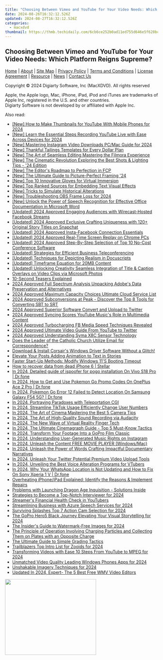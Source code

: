 ```yaml
---
title: "Choosing Between Vimeo and YouTube for Your Video Needs: Which Platform Reigns Supreme?"
date: 2024-08-26T16:32:12.526Z
updated: 2024-08-27T16:32:12.526Z
categories:
  - macxdvd
thumbnail: https://thmb.techidaily.com/6cb6ce252b0ad11ed755d646e5f628bce768541280a5d0954fc83219a7cf15b8.jpg
---
```


## Choosing Between Vimeo and YouTube for Your Video Needs: Which Platform Reigns Supreme?

[Home](https://tools.techidaily.com/macxdvd/products/) | [About](https://tools.techidaily.com/macxdvd/products/) | [Site Map](https://tools.techidaily.com/macxdvd/products/) | [Privacy Policy](https://tools.techidaily.com/macxdvd/products/) | [Terms and Conditions](https://tools.techidaily.com/macxdvd/products/) | [License Agreement](https://tools.techidaily.com/macxdvd/products/) | [Resource](https://tools.techidaily.com/macxdvd/products/) | [News](https://tools.techidaily.com/macxdvd/products/) | [Contact Us](https://tools.techidaily.com/macxdvd/products/)

Copyright © 2024 Digiarty Software, Inc (MacXDVD). All rights reserved

Apple, the Apple logo, Mac, iPhone, iPad, iPod and iTunes are trademarks of Apple Inc, registered in the U.S. and other countries.  
Digiarty Software is not developed by or affiliated with Apple Inc.

<ins class="adsbygoogle"
     style="display:block"
     data-ad-format="autorelaxed"
     data-ad-client="ca-pub-7571918770474297"
     data-ad-slot="1223367746"></ins>



<ins class="adsbygoogle"
     style="display:block"
     data-ad-client="ca-pub-7571918770474297"
     data-ad-slot="8358498916"
     data-ad-format="auto"
     data-full-width-responsive="true"></ins>

<span class="atpl-alsoreadstyle">Also read:</span>
<div><ul>
<li><a href="https://youtube-zero.techidaily.com/ow-to-make-thumbnails-for-youtube-with-mobile-phones-for-2024/"><u>[New] How to Make Thumbnails for YouTube With Mobile Phones for 2024</u></a></li>
<li><a href="https://desktop-recording.techidaily.com/new-learn-the-essential-steps-recording-youtube-live-with-ease-across-devices-for-2024/"><u>[New] Learn the Essential Steps  Recording YouTube Live with Ease Across Devices for 2024</u></a></li>
<li><a href="https://instagram-videos.techidaily.com/new-mastering-instagram-video-downloads-pcmac-guide-for-2024/"><u>[New] Mastering Instagram Video Downloads  PC/Mac Guide for 2024</u></a></li>
<li><a href="https://some-approaches.techidaily.com/new-thankful-tailings-templates-for-every-dollar-plan/"><u>[New] Thankful Tailings  Templates for Every Dollar Plan</u></a></li>
<li><a href="https://some-approaches.techidaily.com/new-the-art-of-seamless-editing-mastering-the-filmora-experience/"><u>[New] The Art of Seamless Editing  Mastering the Filmora Experience</u></a></li>
<li><a href="https://some-approaches.techidaily.com/new-the-cinematic-revolution-exploring-the-best-shots-and-lighting-tips-24-edition/"><u>[New] The Cinematic Revolution  Exploring the Best Shots & Lighting Tips - '24 Edition</u></a></li>
<li><a href="https://some-approaches.techidaily.com/new-the-editors-roadmap-to-perfection-in-fcp/"><u>[New] The Editor's Roadmap to Perfection in FCP</u></a></li>
<li><a href="https://some-approaches.techidaily.com/new-the-ultimate-guide-to-picture-perfect-framing-24/"><u>[New] The Ultimate Guide to Picture-Perfect Framing '24</u></a></li>
<li><a href="https://some-approaches.techidaily.com/new-top-10-innovative-gloves-for-virtual-immersion/"><u>[New] Top 10 Innovative Gloves for Virtual Immersion</u></a></li>
<li><a href="https://some-approaches.techidaily.com/new-top-ranked-sources-for-embedding-text-visual-effects/"><u>[New] Top Ranked Sources for Embedding Text Visual Effects</u></a></li>
<li><a href="https://some-approaches.techidaily.com/new-tricks-to-simulate-historical-alterations/"><u>[New] Tricks to Simulate Historical Alterations</u></a></li>
<li><a href="https://screen-sharing-recording.techidaily.com/new-troubleshooting-obs-frame-loss-for-2024/"><u>[New] Troubleshooting OBS Frame Loss for 2024</u></a></li>
<li><a href="https://some-approaches.techidaily.com/new-unlock-the-power-of-speech-recognition-for-effective-office-documentation-in-microsoft-word/"><u>[New] Unlock the Power of Speech Recognition for Effective Office Documentation in Microsoft Word</u></a></li>
<li><a href="https://facebook-videos.techidaily.com/updated-2024-approved-engaging-audiences-with-wirecast-hosted-facebook-streams/"><u>[Updated] 2024 Approved  Engaging Audiences with Wirecast-Hosted Facebook Streams</u></a></li>
<li><a href="https://snapchat-videos.techidaily.com/updated-2024-approved-exclusive-crafting-uniqueness-with-120plus-original-story-titles-on-snapchat/"><u>[Updated] 2024 Approved  Exclusive  Crafting Uniqueness with 120+ Original Story Titles on Snapchat</u></a></li>
<li><a href="https://instagram-videos.techidaily.com/updated-2024-approved-insta-facebook-connection-essentials/"><u>[Updated] 2024 Approved  Insta-Facebook Connection Essentials</u></a></li>
<li><a href="https://desktop-recording.techidaily.com/updated-2024-approved-real-time-screen-replay-on-chrome-pcs/"><u>[Updated] 2024 Approved  Real-Time Screen Replay on Chrome PCs</u></a></li>
<li><a href="https://screen-sharing-recording.techidaily.com/updated-2024-approved-step-by-step-selection-of-top-10-no-cost-conference-software/"><u>[Updated] 2024 Approved  Step-By-Step Selection of Top 10 No-Cost Conference Software</u></a></li>
<li><a href="https://screen-recording.techidaily.com/updated-strategies-for-efficient-business-teleconferencing/"><u>[Updated] Strategies for Efficient Business Teleconferencing</u></a></li>
<li><a href="https://some-approaches.techidaily.com/updated-techniques-for-depicting-realism-in-docuscripts/"><u>[Updated] Techniques for Depicting Realism in Docuscripts</u></a></li>
<li><a href="https://some-approaches.techidaily.com/updated-timeframe-equation-for-20mb-content/"><u>[Updated] Timeframe Equation for 20MB Content</u></a></li>
<li><a href="https://some-approaches.techidaily.com/updated-unlocking-creativity-seamless-integration-of-title-and-caption-overlays-on-video-clips-via-microsoft-photos/"><u>[Updated] Unlocking Creativity  Seamless Integration of Title & Caption Overlays on Video Clips via Microsoft Photos</u></a></li>
<li><a href="https://youtube-clips.techidaily.com/10-second-teasers-explained/"><u>10-Second Teasers Explained</u></a></li>
<li><a href="https://some-knowledge.techidaily.com/2024-approved-full-spectrum-analysis-unpacking-adobes-data-preservation-and-alternatives/"><u>2024 Approved  Full Spectrum Analysis  Unpacking Adobe's Data Preservation and Alternatives</u></a></li>
<li><a href="https://some-approaches.techidaily.com/2024-approved-maximum-capacity-choices-ultimate-cloud-service-list/"><u>2024 Approved  Maximum Capacity Choices  Ultimate Cloud Service List</u></a></li>
<li><a href="https://some-approaches.techidaily.com/2024-approved-subconversions-at-peak-discover-the-top-8-tools-for-converting-sbt-to-srt/"><u>2024 Approved  Subconversions at Peak - Discover the Top 8 Tools for Converting SBT to SRT</u></a></li>
<li><a href="https://some-approaches.techidaily.com/2024-approved-superior-software-convert-and-upload-to-twitter/"><u>2024 Approved  Superior Software  Convert and Upload to Twitter</u></a></li>
<li><a href="https://some-approaches.techidaily.com/2024-approved-syncing-scores-youtube-musics-role-in-multimedia-content/"><u>2024 Approved  Syncing Scores  YouTube Music's Role in Multimedia Content</u></a></li>
<li><a href="https://some-approaches.techidaily.com/2024-approved-turbocharging-fb-media-speed-techniques-revealed/"><u>2024 Approved  Turbocharging FB Media  Speed Techniques Revealed</u></a></li>
<li><a href="https://some-approaches.techidaily.com/2024-approved-ultimate-video-guide-from-youtube-to-twitter/"><u>2024 Approved  Ultimate Video Guide  From YouTube to Twitter</u></a></li>
<li><a href="https://some-approaches.techidaily.com/2024-approved-understanding-syma-x8c-sensor-technology/"><u>2024 Approved  Understanding Syma X8C Sensor Technology</u></a></li>
<li><a href="https://tech-renaissance.techidaily.com/does-the-leader-of-the-catholic-church-utilize-email-for-correspondence/"><u>Does the Leader of the Catholic Church Utilize Email for Correspondence?</u></a></li>
<li><a href="https://win-dash.techidaily.com/1722975183848-download-and-install-corsairs-windows-driver-software-without-a-glitch/"><u>Download & Install Corsair's Windows Driver Software Without a Glitch!</u></a></li>
<li><a href="https://extra-resources.techidaily.com/elevate-your-posts-adding-animation-to-text-in-stories/"><u>Elevate Your Posts  Adding Animation to Text in Stories</u></a></li>
<li><a href="https://win11-tips.techidaily.com/faster-start-up-methods-modify-windows-11s-booting-timeout/"><u>Faster Start-Up Methods: Modify Windows 11'S Booting Timeout</u></a></li>
<li><a href="https://blog-min.techidaily.com/how-to-recover-data-from-dead-iphone-6-stellar-by-stellar-data-recovery-ios-iphone-data-recovery/"><u>How to recover data from dead iPhone 6 | Stellar</u></a></li>
<li><a href="https://change-location.techidaily.com/in-2024-detailed-guide-of-ispoofer-for-pogo-installation-on-vivo-s18-pro-drfone-by-drfone-virtual-android/"><u>In 2024, Detailed guide of ispoofer for pogo installation On Vivo S18 Pro | Dr.fone</u></a></li>
<li><a href="https://android-pokemon-go.techidaily.com/in-2024-how-to-get-and-use-pokemon-go-promo-codes-on-oneplus-ace-2-pro-drfone-by-drfone-virtual-android/"><u>In 2024, How to Get and Use Pokemon Go Promo Codes On OnePlus Ace 2 Pro | Dr.fone</u></a></li>
<li><a href="https://change-location.techidaily.com/in-2024-pokemon-go-error-12-failed-to-detect-location-on-samsung-galaxy-f54-5g-drfone-by-drfone-virtual-android/"><u>In 2024, Pokemon Go Error 12 Failed to Detect Location On Samsung Galaxy F54 5G? | Dr.fone</u></a></li>
<li><a href="https://extra-support.techidaily.com/in-2024-portraying-paradoxes-with-teleportation-cgi/"><u>In 2024, Portraying Paradoxes with Teleportation CGI</u></a></li>
<li><a href="https://some-approaches.techidaily.com/in-2024-streamline-tiktok-usage-efficiently-change-user-numbers/"><u>In 2024, Streamline TikTok Usage  Efficiently Change User Numbers</u></a></li>
<li><a href="https://some-approaches.techidaily.com/in-2024-the-art-of-cinema-mastering-the-best-5-camera-tips/"><u>In 2024, The Art of Cinema  Mastering the Best 5 Camera Tips</u></a></li>
<li><a href="https://some-approaches.techidaily.com/in-2024-the-art-of-high-quality-sound-recording-via-audacity/"><u>In 2024, The Art of High-Quality Sound Recording via Audacity</u></a></li>
<li><a href="https://some-approaches.techidaily.com/in-2024-the-new-wave-of-virtual-reality-finger-tech/"><u>In 2024, The New Wave of Virtual Reality Finger Tech</u></a></li>
<li><a href="https://some-approaches.techidaily.com/in-2024-the-ultimate-cinemagraph-guide-top-5-must-know-tactics/"><u>In 2024, The Ultimate Cinemagraph Guide - Top 5 Must-Know Tactics</u></a></li>
<li><a href="https://some-approaches.techidaily.com/in-2024-transform-your-footage-into-a-gopro-film-classic/"><u>In 2024, Transform Your Footage Into a GoPro Film Classic</u></a></li>
<li><a href="https://some-approaches.techidaily.com/in-2024-understanding-user-generated-music-rights-on-instagram/"><u>In 2024, Understanding User-Generated Music Rights on Instagram</u></a></li>
<li><a href="https://some-approaches.techidaily.com/in-2024-unleash-the-content-free-movie-player-windowsmac/"><u>In 2024, Unleash the Content  FREE MOVIE PLAYER (Windows/Mac)</u></a></li>
<li><a href="https://some-approaches.techidaily.com/in-2024-unleash-the-power-of-words-crafting-impactful-documentary-narratives/"><u>In 2024, Unleash the Power of Words  Crafting Impactful Documentary Narratives</u></a></li>
<li><a href="https://some-guidance.techidaily.com/in-2024-unleash-your-twitter-potential-premium-video-upload-tools/"><u>In 2024, Unleash Your Twitter Potential  Premium Video Upload Tools</u></a></li>
<li><a href="https://some-approaches.techidaily.com/in-2024-unveiling-the-best-voice-alteration-programs-for-vtubers/"><u>In 2024, Unveiling the Best Voice Alteration Programs for VTubers</u></a></li>
<li><a href="https://location-social.techidaily.com/in-2024-why-your-whatsapp-location-is-not-updating-and-how-to-fix-on-sony-xperia-1-v-drfone-by-drfone-virtual-android/"><u>In 2024, Why Your WhatsApp Location is Not Updating and How to Fix On Sony Xperia 1 V | Dr.fone</u></a></li>
<li><a href="https://fox-that.techidaily.com/overheating-iphoneipad-explained-identify-the-reasons-and-implement-repairs/"><u>Overheating iPhone/iPad Explained: Identify the Reasons & Implement Repairs</u></a></li>
<li><a href="https://win-able.techidaily.com/problems-with-launching-dragon-age-inquisition-solutions-inside/"><u>Problems with Launching Dragon Age Inquisition - Solutions Inside</u></a></li>
<li><a href="https://some-approaches.techidaily.com/strategies-to-become-a-top-notch-interviewer-for-2024/"><u>Strategies to Become a Top-Notch Interviewer for 2024</u></a></li>
<li><a href="https://youtube-videos.techidaily.com/streamers-financial-health-check-in-youtubers/"><u>Streamer's Financial Health Check in YouTubers</u></a></li>
<li><a href="https://some-approaches.techidaily.com/streamlining-business-with-azure-speech-services-for-2024/"><u>Streamlining Business with Azure Speech Services for 2024</u></a></li>
<li><a href="https://some-approaches.techidaily.com/surviving-splashes-top-7-action-cam-selection-for-2024/"><u>Surviving Splashes  Top 7 Action Cam Selection for 2024</u></a></li>
<li><a href="https://some-approaches.techidaily.com/the-gopro-hero5-black-journey-elevating-your-visual-storytelling-for-2024/"><u>The GoPro Hero5 Black Journey  Elevating Your Visual Storytelling for 2024</u></a></li>
<li><a href="https://some-approaches.techidaily.com/the-insiders-guide-to-watermark-free-images-for-2024/"><u>The Insider's Guide to Watermark-Free Images for 2024</u></a></li>
<li><a href="https://win-able.techidaily.com/the-principle-of-operation-involving-charging-particles-and-collecting-them-on-plates-with-an-opposite-charge/"><u>The Principle of Operation Involving Charging Particles and Collecting Them on Plates with an Opposite Charge</u></a></li>
<li><a href="https://extra-resources.techidaily.com/the-ultimate-guide-to-simple-grading-tactics/"><u>The Ultimate Guide to Simple Grading Tactics</u></a></li>
<li><a href="https://some-approaches.techidaily.com/trailblazers-top-intro-list-for-zooids-for-2024/"><u>Trailblazers Top Intro List for Zooids for 2024</u></a></li>
<li><a href="https://some-approaches.techidaily.com/transforming-videos-with-ease-10-steps-from-youtube-to-mpeg-for-2024/"><u>Transforming Videos with Ease  10 Steps From YouTube to MPEG for 2024</u></a></li>
<li><a href="https://some-approaches.techidaily.com/unmatched-video-quality-leading-windows-phones-apps-for-2024/"><u>Unmatched Video Quality  Leading Windows Phones Apps for 2024</u></a></li>
<li><a href="https://some-approaches.techidaily.com/unshakable-imagery-techniques-for-2024/"><u>Unshakable Imagery Techniques for 2024</u></a></li>
<li><a href="https://smart-video-editing.techidaily.com/updated-in-2024-expert-the-5-best-free-wmv-video-editors/"><u>Updated In 2024, Expert- The 5 Best Free WMV Video Editors</u></a></li>
</ul></div>

<!-- affiliate ads begin -->
<a href="https://modlily.sjv.io/c/5597632/1997817/17059" target="_top" id="1997817"><img src="//a.impactradius-go.com/display-ad/17059-1997817" border="0" alt="" width="300" height="250"/></a><img height="0" width="0" src="https://imp.pxf.io/i/5597632/1997817/17059" style="position:absolute;visibility:hidden;" border="0" />
<!-- affiliate ads end -->